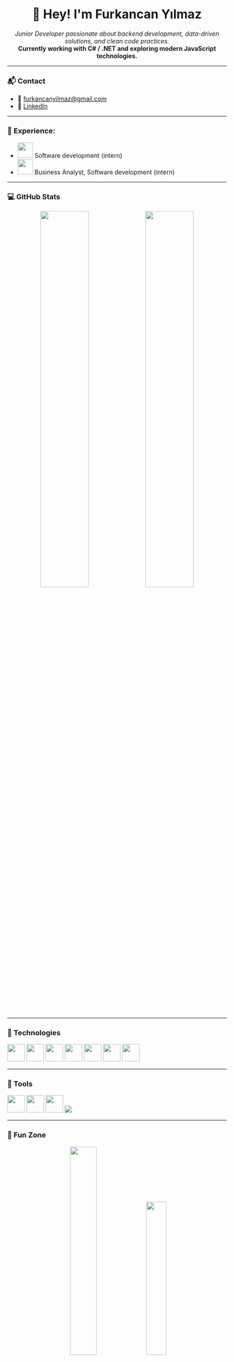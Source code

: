 <h1 align="center">🚀 Hey! I'm Furkancan Yılmaz</h1>

<p align="center">
  <em>Junior Developer passionate about backend development, data-driven solutions, and clean code practices.</em><br>
  <strong>Currently working with C# / .NET and exploring modern JavaScript technologies.</strong>
</p>

---

### 📬 Contact

- 📧 [furkancanyilmaz@gmail.com](mailto:furkancanyilmaz@gmail.com)  
- 💼 [LinkedIn](https://www.linkedin.com/in/furkancan-y%C4%B1lmaz-2bb6882b5)

---

  ### 💼 Experience:
 - <img src="agito-logo-1-1.png" width="35"> Software development (intern)
 - <img src="csa_logo.png" width="35"> Business Analyst, Software development (intern)

---

### 💻 GitHub Stats

<p align="center">
  <img src="https://github-readme-stats.vercel.app/api?username=furkancanyilmaz61&show_icons=true&theme=tokyonight" width="47%" />
  <img src="https://github-readme-stats.vercel.app/api/top-langs/?username=furkancanyilmaz61&layout=compact&theme=tokyonight" width="47%" />
</p>

---

### 🚀 Technologies

<p align="left">
  <img src="https://cdn.jsdelivr.net/gh/devicons/devicon/icons/csharp/csharp-original.svg" width="40"/>
  <img src="https://cdn.jsdelivr.net/gh/devicons/devicon/icons/dot-net/dot-net-original.svg" width="40"/>
  <img src="https://cdn.jsdelivr.net/gh/devicons/devicon/icons/javascript/javascript-original.svg" width="40"/>
  <img src="https://cdn.jsdelivr.net/gh/devicons/devicon/icons/react/react-original.svg" width="40"/>
  <img src="https://cdn.jsdelivr.net/gh/devicons/devicon/icons/css3/css3-original.svg" width="40"/>
  <img src="https://cdn.jsdelivr.net/gh/devicons/devicon/icons/html5/html5-original.svg" width="40"/>
  <img src="https://cdn.jsdelivr.net/gh/devicons/devicon/icons/postgresql/postgresql-original.svg" width="40"/>
</p>

---

### 🧰 Tools

<p align="left">
  <img src="https://cdn.jsdelivr.net/gh/devicons/devicon/icons/vscode/vscode-original.svg" width="40"/>
  <img src="https://cdn.jsdelivr.net/gh/devicons/devicon/icons/unity/unity-original.svg" width="40"/>
  <img src="https://cdn.jsdelivr.net/gh/devicons/devicon/icons/visualstudio/visualstudio-plain.svg" width="40"/>
  <img src="https://img.shields.io/badge/Microsoft_Excel-217346?style=flat-square&logo=microsoft-excel&logoColor=white"/>
</p>

---

### 🎨 Fun Zone

<p align="center">
  <img src="giphy.gif" width="35%">
  <img src="giphysecond.gif" width="30%">
</p>
